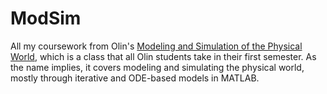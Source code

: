 # ModSim

All my coursework from Olin's [Modeling and Simulation of the Physical World](https://olin.smartcatalogiq.com/2020-21/Catalog/Courses-Credits-Hours/MTH-Mathematics/1000/MTH1111), which is a class that all Olin students take in their first semester. As the name implies, it covers modeling and simulating the physical world, mostly through iterative and ODE-based models in MATLAB.
